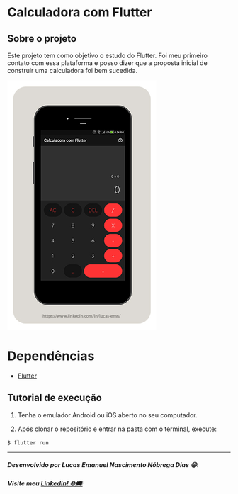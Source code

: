 # Calculadora com Flutter

## Sobre o projeto
Este projeto tem como objetivo o estudo do Flutter. Foi meu primeiro contato com essa plataforma e posso dizer que a proposta inicial de construir uma calculadora foi bem sucedida.

<p align="center">

![Apresentação: o aplicativo](https://raw.githubusercontent.com/lucasemn1/calculadoraFlutter/master/apresentacao.jpg)

</p>

# Dependências

* [Flutter](https://flutter.dev/docs/get-started/install)

## Tutorial de execução

1. Tenha o emulador Android ou iOS aberto no seu computador.

2. Após clonar o repositório e entrar na pasta com o terminal, execute:
```
$ flutter run
```

<hr/>

##### Desenvolvido por Lucas Emanuel Nascimento Nóbrega Dias 😁.
##### Visite meu [Linkedin! 🌐🗯](https://www.linkedin.com/in/lucas-emn/) 